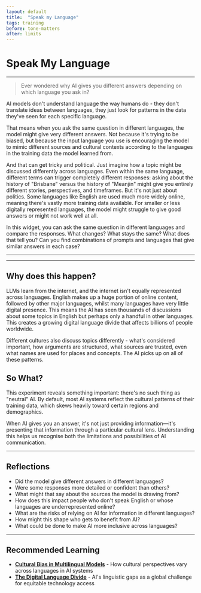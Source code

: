 ```yaml
---
layout: default
title:  "Speak my Language"
tags: training
before: tone-matters
after: limits
---
```


# **Speak My Language**

---

> Ever wondered why AI gives you different answers depending on which language you ask in?

AI models don't understand language the way humans do - they don't translate ideas between languages, they just look for patterns in the data they've seen for each specific language.

That means when you ask the same question in different languages, the model might give very different answers. Not because it's trying to be biased, but because the input language you use is encouraging the model to mimic different sources and cultural contexts according to the languages in the training data the model learned from.

And that can get tricky and political. Just imagine how a topic might be discussed differently across languages. Even within the same language, different terms can trigger completely different responses: asking about the history of "Brisbane" versus the history of "Meanjin" might give you entirely different stories, perspectives, and timeframes.
But it's not just about politics. Some languages like English are used much more widely online, meaning there's vastly more training data available. For smaller or less digitally represented languages, the model might struggle to give good answers or might not work well at all.

In this widget, you can ask the same question in different languages and compare the responses. What changes? What stays the same? What does that tell you? Can you find combinations of prompts and languages that give similar answers in each case?


---

<script
	type="module"
	src="https://gradio.s3-us-west-2.amazonaws.com/5.16.1/gradio.js"
></script>

<gradio-app src="https://willsh1997-llm-multilingual-demo.hf.space"></gradio-app>

---

## **Why does this happen?** 
LLMs learn from the internet, and the internet isn't equally represented across languages. English makes up a huge portion of online content, followed by other major languages, whilst many languages have very little digital presence. This means the AI has seen thousands of discussions about some topics in English but perhaps only a handful in other languages. This creates a growing digital language divide that affects billions of people worldwide.

Different cultures also discuss topics differently - what's considered important, how arguments are structured, what sources are trusted, even what names are used for places and concepts. The AI picks up on all of these patterns.

## **So What?**

This experiment reveals something important: there's no such thing as "neutral" AI. By default, most AI systems reflect the cultural patterns of their training data, which skews heavily toward certain regions and demographics. 

When AI gives you an answer, it's not just providing information—it's presenting that information through a particular cultural lens. Understanding this helps us recognise both the limitations and possibilities of AI communication.

---

## **Reflections**

* Did the model give different answers in different languages?
* Were some responses more detailed or confident than others?
* What might that say about the sources the model is drawing from?
* How does this impact people who don't speak English or whose languages are underrepresented online?
* What are the risks of relying on AI for information in different languages?
* How might this shape who gets to benefit from AI? 
* What could be done to make AI more inclusive across languages?


---

## **Recommended Learning**

* **[Cultural Bias in Multilingual Models](https://aclanthology.org/2022.acl-long.482/)** - How cultural perspectives vary across languages in AI systems
* **[The Digital Language Divide](https://www.weforum.org/stories/2024/09/ai-linguistic-diversity-gap-missed-opportunity/)** - AI's linguistic gaps as a global challenge for equitable technology access
